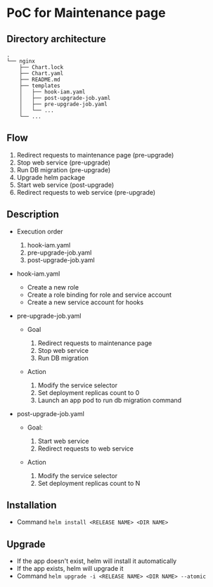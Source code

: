 # PoC for Maintenance page

## Directory architecture
```
.
└── nginx
    ├── Chart.lock
    ├── Chart.yaml
    ├── README.md
    ├── templates
    │   ├── hook-iam.yaml
    │   ├── post-upgrade-job.yaml
    │   ├── pre-upgrade-job.yaml
    │   └── ...
    └── ...
```

## Flow
1. Redirect requests to maintenance page (pre-upgrade)
2. Stop web service (pre-upgrade)
3. Run DB migration (pre-upgrade)
4. Upgrade helm package
5. Start web service (post-upgrade)
6. Redirect requests to web service (pre-upgrade)

## Description
- Execution order
  1. hook-iam.yaml
  2. pre-upgrade-job.yaml
  3. post-upgrade-job.yaml

- hook-iam.yaml
  - Create a new role
  - Create a role binding for role and service account
  - Create a new service account for hooks

- pre-upgrade-job.yaml
  - Goal
      1. Redirect requests to maintenance page
      2. Stop web service
      3. Run DB migration

  - Action
      1. Modify the service selector
      2. Set deployment replicas count to 0
      3. Launch an app pod to run db migration command

- post-upgrade-job.yaml
  - Goal: 
      1. Start web service
      2. Redirect requests to web service

  - Action
      1. Modify the service selector
      2. Set deployment replicas count to N
## Installation
- Command
  ``` helm install <RELEASE NAME> <DIR NAME> ``` 


## Upgrade
- If the app doesn't exist, helm will install it automatically
- If the app exists, helm will upgrade it
- Command
  ```helm upgrade -i <RELEASE NAME> <DIR NAME> --atomic```